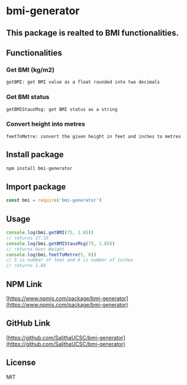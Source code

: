 # bmi-generator
## This package is realted to BMI functionalities.

## Functionalities

### Get BMI (kg/m2)
```getBMI: get BMI value as a float rounded into two decimals``` <br>

### Get BMI status
```getBMIStausMsg: get BMI status as a string``` <br>

### Convert height into metres
```feetToMetre: convert the given height in feet and inches to metres```

## Install package
```js 
npm install bmi-generator
```

## Import package
```js 
const bmi = require('bmi-generator')
```

## Usage
```js 
console.log(bmi.getBMI(75, 1.65))
// returns 27.55
console.log(bmi.getBMIStausMsg(75, 1.65))
// returns Over Weight
console.log(bmi.feetToMetre(5, 6))
// 5 is number of feet and 6 is number of inches
// returns 1.68
```
## NPM Link
[https://www.npmjs.com/package/bmi-generator](https://www.npmjs.com/package/bmi-generator)

## GitHub Link
[https://github.com/SalithaUCSC/bmi-generator](https://github.com/SalithaUCSC/bmi-generator)

## License
MIT
